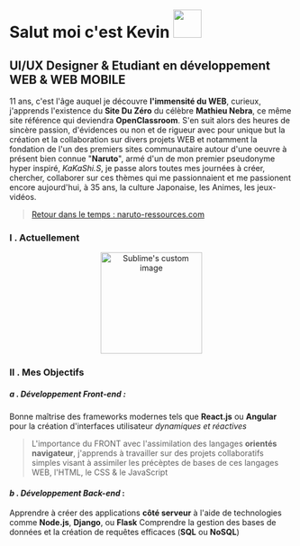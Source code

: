 # Salut moi c'est Kevin <img src="https://github.com/kferrerux/kferrerux/assets/77007630/7746bcb0-568d-40e7-8367-0bf275442f1a" style="width:50px">
## UI/UX Designer & Etudiant en **développement WEB & WEB MOBILE**

11 ans, c'est l'âge auquel je découvre **l'immensité du WEB**, curieux, j'apprends l'existence du **Site Du Zéro** du célèbre **Mathieu Nebra**, ce même site référence qui deviendra **OpenClassroom**. S'en suit alors des heures de sincère passion, d'évidences ou non et de rigueur avec pour unique but la création et la collaboration sur divers projets WEB et notamment la fondation de l'un des premiers sites communautaire autour d'une oeuvre à présent bien connue "**Naruto**", armé d'un de mon premier pseudonyme hyper inspiré, _KaKaShi.S_, je passe alors toutes mes journées à créer, chercher, collaborer sur ces thèmes qui me passionnaient et me passionent encore aujourd'hui, à 35 ans, la culture Japonaise, les Animes, les jeux-vidéos.

  > [Retour dans le temps : naruto-ressources.com](https://web.archive.org/web/20051122153139/http://azdine.mansour.free.fr/forums/)


  ### I . Actuellement
  <p align="center">
  <img src="https://github.com/kferrerux/kferrerux/assets/77007630/404b5a11-3304-40c7-af0e-f5e280271255" alt="Sublime's custom image" style="width:180px"/>
  </p>

  ### II . Mes Objectifs
  ##### ***a . Développement Front-end*** :
  Bonne maîtrise des frameworks modernes tels que **React.js** ou **Angular** pour la création d'interfaces utilisateur *dynamiques et réactives*
  > L'importance du FRONT avec l'assimilation des langages **orientés navigateur**, j'apprends à travailler sur des projets collaboratifs simples visant à
  > assimiler les précèptes de bases de ces langages WEB, l'HTML, le CSS & le JavaScript

  #### ***b . Développement Back-end*** :
  Apprendre à créer des applications **côté serveur** à l'aide de technologies comme **Node.js**, **Django**, ou **Flask**
  Comprendre la gestion des bases de données et la création de requêtes efficaces (**SQL** ou **NoSQL**)


<!-- - 🔭 I’m currently working on ...
- 🌱 I’m currently learning ...
- 👯 I’m looking to collaborate on ...
- 🤔 I’m looking for help with ...
- 💬 Ask me about ...
- 📫 How to reach me: ...
- 😄 Pronouns: ...
- ⚡ Fun fact: ... >
